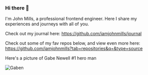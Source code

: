 ### Hi there 👋

I'm John Mills, a professional frontend engineer. Here I share my experiences and journeys with all of you. 

Check out my journal here: https://github.com/iamjohnmills/journal

Check out some of my fav repos below, and view even more here: https://github.com/iamjohnmills?tab=repositories&q=&type=source

Here's a picture of Gabe Newell #1 hero man

![Gaben]([http://url/to/img.png](https://raw.githubusercontent.com/iamjohnmills/iamjohnmills/main/Gabe_newell.jpeg))
